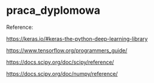 # praca_dyplomowa

Reference:

https://keras.io/#keras-the-python-deep-learning-library

https://www.tensorflow.org/programmers_guide/

https://docs.scipy.org/doc/scipy/reference/

https://docs.scipy.org/doc/numpy/reference/



